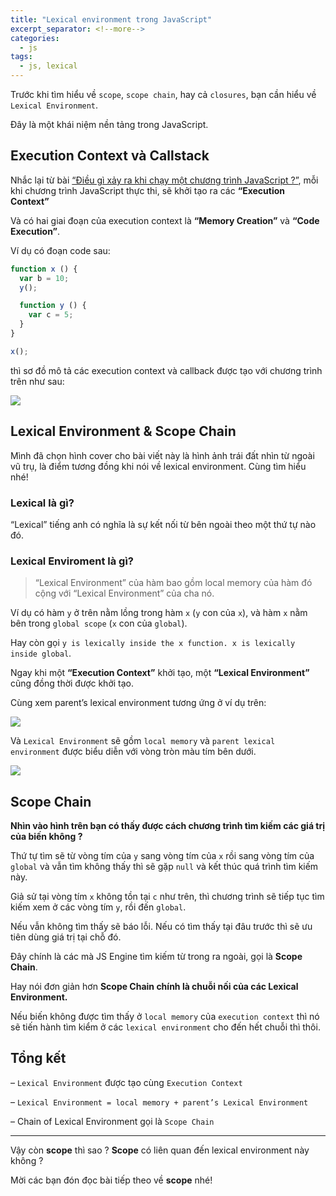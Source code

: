 ```yaml
---
title: "Lexical environment trong JavaScript"
excerpt_separator: <!--more-->
categories:
  - js
tags:
  - js, lexical
---
```


Trước khi tìm hiểu về `scope`, `scope chain`, hay cả `closures`, bạn cần hiểu về `Lexical Environment`.

Đây là một khái niệm nền tảng trong JavaScript.

## Execution Context và Callstack
Nhắc lại từ bài [“Điều gì xảy ra khi chạy một chương trình JavaScript ?”](https://beautyoncode.com/dieu-gi-xay-ra-khi-chay-mot-chuong-trinh-javascript/https://beautyoncode.com/dieu-gi-xay-ra-khi-chay-mot-chuong-trinh-javascript/), mỗi khi chương trình JavaScript thực thi, sẽ khởi tạo ra các **“Execution Context”**

Và có hai giai đoạn của execution context là **“Memory Creation”** và **“Code Execution”**.

Ví dụ có đoạn code sau:

```js
function x () {
  var b = 10;
  y();

  function y () {
    var c = 5;
  }
}

x();
```

thì sơ đồ mô tả các execution context và callback được tạo với chương trình trên như sau:

![](assets/images/2022/11/2022-11-03-lexical-environment-trong-javascript-1.webp)

## Lexical Environment & Scope Chain

Mình đã chọn hình cover cho bài viết này là hình ảnh trái đất nhìn từ ngoài vũ trụ, là điểm tương đồng khi nói về lexical environment. Cùng tìm hiểu nhé!

### Lexical là gì?

“Lexical” tiếng anh có nghĩa là sự kết nối từ bên ngoài theo một thứ tự nào đó.

### Lexical Enviroment là gì?

> “Lexical Environment” của hàm bao gồm local memory của hàm đó cộng với “Lexical Environment” của cha nó.

Ví dụ có hàm `y` ở trên nằm lồng trong hàm `x` (`y` con của `x`), và hàm `x` nằm bên trong `global scope` (`x` con của `global`). 

Hay còn gọi `y is lexically inside the x function. x is lexically inside global`. 

Ngay khi một **“Execution Context”** khởi tạo, một **“Lexical Environment”** cũng đồng thời được khởi tạo.

Cùng xem parent’s lexical environment tương ứng ở ví dụ trên:

![](assets/images/2022/11/2022-11-03-lexical-environment-trong-javascript-2.webp)

Và `Lexical Environment` sẽ gồm `local memory` và `parent lexical environment` được biểu diễn với vòng tròn màu tím bên dưới.

![](assets/images/2022/11/2022-11-03-lexical-environment-trong-javascript-3.webp)

## Scope Chain

**Nhìn vào hình trên bạn có thấy được cách chương trình tìm kiếm các giá trị của biến không ?**

Thứ tự tìm sẽ từ vòng tím của `y` sang vòng tím của `x` rồi sang vòng tím của `global` và vẫn tìm không thấy thì sẽ gặp `null` và kết thúc quá trình tìm kiếm này.

Giả sử tại vòng tím `x` không tồn tại `c` như trên, thì chương trình sẽ tiếp tục tìm kiếm xem ở các vòng tím `y`, rồi đến `global`.

Nếu vẫn không tìm thấy sẽ báo lỗi. Nếu có tìm thấy tại đâu trước thì sẽ ưu tiên dùng giá trị tại chỗ đó.

Đây chính là các mà JS Engine tìm kiếm từ trong ra ngoài, gọi là **Scope Chain**.

Hay nói đơn giản hơn **Scope Chain chính là chuỗi nối của các Lexical Environment.**

Nếu biến không được tìm thấy ở `local memory` của `execution context` thì nó sẽ tiến hành tìm kiểm ở các `lexical environment` cho đến hết chuỗi thì thôi.

## Tổng kết

– `Lexical Environment` được tạo cùng `Execution Context`

– `Lexical Environment = local memory + parent’s Lexical Environment`

– Chain of Lexical Environment gọi là `Scope Chain`

 ---

Vậy còn **scope** thì sao ? **Scope** có liên quan đến lexical environment này không ? 

Mời các bạn đón đọc bài tiếp theo về **scope** nhé!
